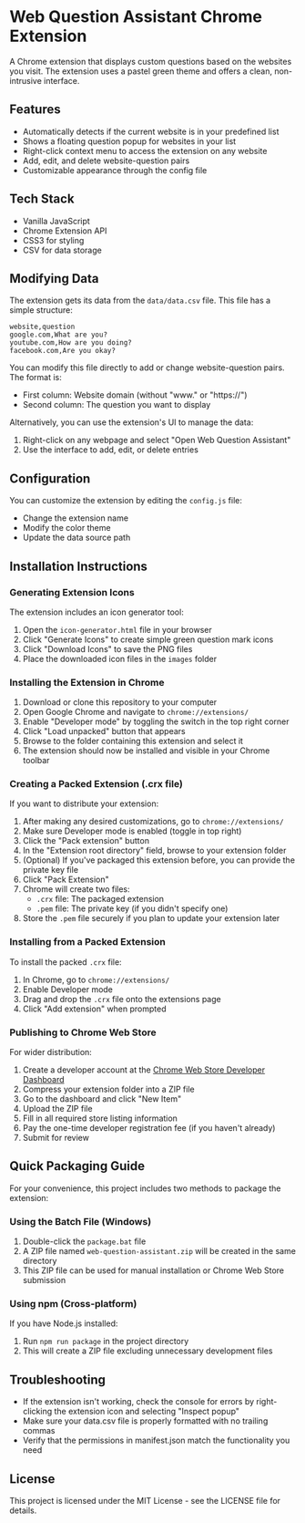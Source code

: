 # Web Question Assistant Chrome Extension

A Chrome extension that displays custom questions based on the websites you visit. The extension uses a pastel green theme and offers a clean, non-intrusive interface.

## Features

- Automatically detects if the current website is in your predefined list
- Shows a floating question popup for websites in your list
- Right-click context menu to access the extension on any website
- Add, edit, and delete website-question pairs
- Customizable appearance through the config file

## Tech Stack

- Vanilla JavaScript
- Chrome Extension API
- CSS3 for styling
- CSV for data storage

## Modifying Data

The extension gets its data from the `data/data.csv` file. This file has a simple structure:

```
website,question
google.com,What are you?
youtube.com,How are you doing?
facebook.com,Are you okay?
```

You can modify this file directly to add or change website-question pairs. The format is:

- First column: Website domain (without "www." or "https://")
- Second column: The question you want to display

Alternatively, you can use the extension's UI to manage the data:
1. Right-click on any webpage and select "Open Web Question Assistant"
2. Use the interface to add, edit, or delete entries

## Configuration

You can customize the extension by editing the `config.js` file:

- Change the extension name
- Modify the color theme
- Update the data source path

## Installation Instructions

### Generating Extension Icons

The extension includes an icon generator tool:

1. Open the `icon-generator.html` file in your browser
2. Click "Generate Icons" to create simple green question mark icons
3. Click "Download Icons" to save the PNG files
4. Place the downloaded icon files in the `images` folder

### Installing the Extension in Chrome

1. Download or clone this repository to your computer
2. Open Google Chrome and navigate to `chrome://extensions/`
3. Enable "Developer mode" by toggling the switch in the top right corner
4. Click "Load unpacked" button that appears
5. Browse to the folder containing this extension and select it
6. The extension should now be installed and visible in your Chrome toolbar

### Creating a Packed Extension (.crx file)

If you want to distribute your extension:

1. After making any desired customizations, go to `chrome://extensions/`
2. Make sure Developer mode is enabled (toggle in top right)
3. Click the "Pack extension" button
4. In the "Extension root directory" field, browse to your extension folder
5. (Optional) If you've packaged this extension before, you can provide the private key file
6. Click "Pack Extension"
7. Chrome will create two files:
   - `.crx` file: The packaged extension
   - `.pem` file: The private key (if you didn't specify one)
8. Store the `.pem` file securely if you plan to update your extension later

### Installing from a Packed Extension

To install the packed `.crx` file:

1. In Chrome, go to `chrome://extensions/`
2. Enable Developer mode
3. Drag and drop the `.crx` file onto the extensions page
4. Click "Add extension" when prompted

### Publishing to Chrome Web Store

For wider distribution:

1. Create a developer account at the [Chrome Web Store Developer Dashboard](https://chrome.google.com/webstore/devconsole/)
2. Compress your extension folder into a ZIP file
3. Go to the dashboard and click "New Item"
4. Upload the ZIP file
5. Fill in all required store listing information
6. Pay the one-time developer registration fee (if you haven't already)
7. Submit for review

## Quick Packaging Guide

For your convenience, this project includes two methods to package the extension:

### Using the Batch File (Windows)

1. Double-click the `package.bat` file
2. A ZIP file named `web-question-assistant.zip` will be created in the same directory
3. This ZIP file can be used for manual installation or Chrome Web Store submission

### Using npm (Cross-platform)

If you have Node.js installed:

1. Run `npm run package` in the project directory
2. This will create a ZIP file excluding unnecessary development files

## Troubleshooting

- If the extension isn't working, check the console for errors by right-clicking the extension icon and selecting "Inspect popup"
- Make sure your data.csv file is properly formatted with no trailing commas
- Verify that the permissions in manifest.json match the functionality you need

## License

This project is licensed under the MIT License - see the LICENSE file for details. 